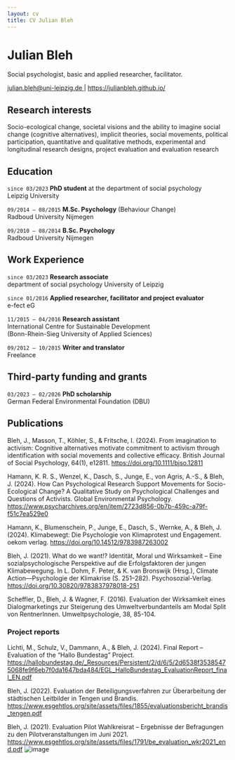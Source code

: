 ```yaml
---
layout: cv
title: CV Julian Bleh
---
```


# Julian Bleh

Social psychologist, basic and applied researcher, facilitator.

<div id="webaddress">
<a href="julian.bleh@uni-leipzig.de"> julian.bleh@uni-leipzig.de </a>
| <a href="https://julianbleh.github.io/ "> https://julianbleh.github.io/</a>
</div>


## Research interests

Socio-ecological change, societal visions and the ability to imagine social change (cognitive alternatives), implicit theories, social movements, political participation, quantitative and qualitative methods, experimental and longitudinal research designs, project evaluation and evaluation research


## Education

`since 03/2023`
**PhD student** at the department of social psychology\
Leipzig University

`09/2014 – 08/2015` **M.Sc. Psychology** (Behaviour Change)\
Radboud University Nijmegen

`09/2010 – 08/2014` **B.Sc. Psychology**\
Radboud University Nijmegen


## Work Experience
`since 03/2023` **Research associate**\
department of social psychology University of Leipzig

`since 01/2016` **Applied researcher, facilitator and project evaluator**\
e-fect eG

`11/2015 – 04/2016` **Research assistant**\
International Centre for Sustainable Development\
(Bonn-Rhein-Sieg University of Applied Sciences)

`09/2012 – 10/2015` **Writer and translator**\
Freelance


## Third-party funding and grants
`03/2023 – 02/2026` **PhD scholarship**\
German Federal Environmental Foundation (DBU)



## Publications

Bleh, J., Masson, T., Köhler, S., & Fritsche, I. (2024). From imagination to activism: Cognitive alternatives motivate commitment to activism through identification with social movements and collective efficacy. British Journal of Social Psychology, 64(1), e12811. https://doi.org/10.1111/bjso.12811

Hamann, K. R. S., Wenzel, K., Dasch, S., Junge, E., von Agris, A.-S., & Bleh, J. (2024). How Can Psychological Research Support Movements for Socio-Ecological Change? A Qualitative Study on Psychological Challenges and Questions of Activists. Global Environmental Psychology. https://www.psycharchives.org/en/item/2723d856-0b7b-459c-a79f-f51c7ea529e0

Hamann, K., Blumenschein, P., Junge, E., Dasch, S., Wernke, A., & Bleh, J. (2024). Klimabewegt: Die Psychologie von Klimaprotest und Engagement. oekom verlag. https://doi.org/10.14512/9783987263002

Bleh, J. (2021). What do we want!? Identität, Moral und Wirksamkeit – Eine sozialpsychologische Perspektive auf die Erfolgsfaktoren der jungen Klimabewegung. In L. Dohm, F. Peter, & K. van Bronswijk (Hrsg.), Climate Action—Psychologie der Klimakrise (S. 251–282). Psychosozial-Verlag. https://doi.org/10.30820/9783837978018-251

Scheffler, D., Bleh, J. & Wagner, F. (2016). Evaluation der Wirksamkeit eines Dialogmarketings zur Steigerung des Umweltverbundanteils am Modal Split von RentnerInnen. Umweltpsychologie, 38, 85-104.


### Project reports

Lichti, M., Schulz, V., Dammann, A., & Bleh, J. (2024). Final Report – Evaluation of the “Hallo Bundestag” Project. https://hallobundestag.de/_Resources/Persistent/2/d/6/5/2d6538f35385475068fe9f6eb7f0da1647bda484/EGL_HalloBundestag_EvaluationReport_final_EN.pdf

Bleh, J. (2022). Evaluation der Beteiligungsverfahren zur Überarbeitung der städtischen Leitbilder in Tengen und Brandis. https://www.esgehtlos.org/site/assets/files/1855/evaluationsbericht_brandis_tengen.pdf

Bleh, J. (2021). Evaluation Pilot Wahlkreisrat – Ergebnisse der Befragungen zu den Pilotveranstaltungen im Juni 2021. https://www.esgehtlos.org/site/assets/files/1791/be_evaluation_wkr2021_end.pdf
![image](https://github.com/user-attachments/assets/a2513cf8-f61c-4c9d-a0da-1d016a228438)
